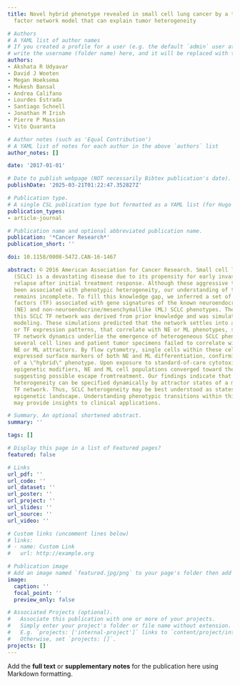 ```yaml
---
title: Novel hybrid phenotype revealed in small cell lung cancer by a transcription
  factor network model that can explain tumor heterogeneity

# Authors
# A YAML list of author names
# If you created a profile for a user (e.g. the default `admin` user at `content/authors/admin/`), 
# write the username (folder name) here, and it will be replaced with their full name and linked to their profile.
authors:
- Akshata R Udyavar
- David J Wooten
- Megan Hoeksema
- Mukesh Bansal
- Andrea Califano
- Lourdes Estrada
- Santiago Schnell
- Jonathan M Irish
- Pierre P Massion
- Vito Quaranta

# Author notes (such as 'Equal Contribution')
# A YAML list of notes for each author in the above `authors` list
author_notes: []

date: '2017-01-01'

# Date to publish webpage (NOT necessarily Bibtex publication's date).
publishDate: '2025-03-21T01:22:47.352827Z'

# Publication type.
# A single CSL publication type but formatted as a YAML list (for Hugo requirements).
publication_types:
- article-journal

# Publication name and optional abbreviated publication name.
publication: '*Cancer Research*'
publication_short: ''

doi: 10.1158/0008-5472.CAN-16-1467

abstract: © 2016 American Association for Cancer Research. Small cell lung cancer
  (SCLC) is a devastating disease due to its propensity for early invasion and refractory
  relapse after initial treatment response. Although these aggressive traits have
  been associated with phenotypic heterogeneity, our understanding of this association
  remains incomplete. To fill this knowledge gap, we inferred a set of 33 transcription
  factors (TF) associated with gene signatures of the known neuroendocrine/ epithelial
  (NE) and non-neuroendocrine/mesenchymallike (ML) SCLC phenotypes. The topology of
  this SCLC TF network was derived from prior knowledge and was simulated using Boolean
  modeling. These simulations predicted that the network settles into attractors,
  or TF expression patterns, that correlate with NE or ML phenotypes, suggesting that
  TF network dynamics underlie the emergence of heterogeneous SCLC phenotypes. However,
  several cell lines and patient tumor specimens failed to correlate with either the
  NE or ML attractors. By flow cytometry, single cells within these cell lines simultaneously
  expressed surface markers of both NE and ML differentiation, confirming the existence
  of a \"hybrid\" phenotype. Upon exposure to standard-of-care cytotoxic drugs or
  epigenetic modifiers, NE and ML cell populations converged toward the hybrid state,
  suggesting possible escape fromtreatment. Our findings indicate that SCLC phenotypic
  heterogeneity can be specified dynamically by attractor states of a master regulatory
  TF network. Thus, SCLC heterogeneity may be best understood as states within an
  epigenetic landscape. Understanding phenotypic transitions within this landscape
  may provide insights to clinical applications.

# Summary. An optional shortened abstract.
summary: ''

tags: []

# Display this page in a list of Featured pages?
featured: false

# Links
url_pdf: ''
url_code: ''
url_dataset: ''
url_poster: ''
url_project: ''
url_slides: ''
url_source: ''
url_video: ''

# Custom links (uncomment lines below)
# links:
# - name: Custom Link
#   url: http://example.org

# Publication image
# Add an image named `featured.jpg/png` to your page's folder then add a caption below.
image:
  caption: ''
  focal_point: ''
  preview_only: false

# Associated Projects (optional).
#   Associate this publication with one or more of your projects.
#   Simply enter your project's folder or file name without extension.
#   E.g. `projects: ['internal-project']` links to `content/project/internal-project/index.md`.
#   Otherwise, set `projects: []`.
projects: []
---
```


Add the **full text** or **supplementary notes** for the publication here using Markdown formatting.
